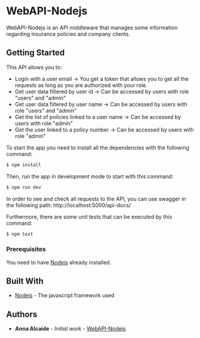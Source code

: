 # WebAPI-Nodejs

WebAPI-Nodejs is an API middleware that manages some information regarding insurance policies and company clients.

## Getting Started

This API allows you to:

- Login with a user email -> You get a token that allows you to get all the requests as long as you are authorized with your role.
- Get user data filtered by user id -> Can be accessed by users with role "users" and "admin"
- Get user data filtered by user name -> Can be accessed by users with role "users" and "admin"
- Get the list of policies linked to a user name -> Can be accessed by users with role "admin"
- Get the user linked to a policy number -> Can be accessed by users with role "admin"

To start the app you need to install all the dependencies with the following command:

```bash
$ npm install
```

Then, run the app in development mode to start with this command:

```bash
$ npm run dev
```

In order to see and check all requests to the API, you can use swagger in the following path:
http://localhost:5000/api-docs/

Furthermore, there are some unit tests that can be executed by this command:

```bash
$ npm test
```

### Prerequisites

You need to have [Nodejs](https://nodejs.org/) already installed.

## Built With

- [Nodejs](https://nodejs.org/) - The javascript framework used

## Authors

- **Anna Alcaide** - _Initial work_ - [WebAPI-Nodejs](https://github.com/Nighean/WebAPI-Nodejs)
